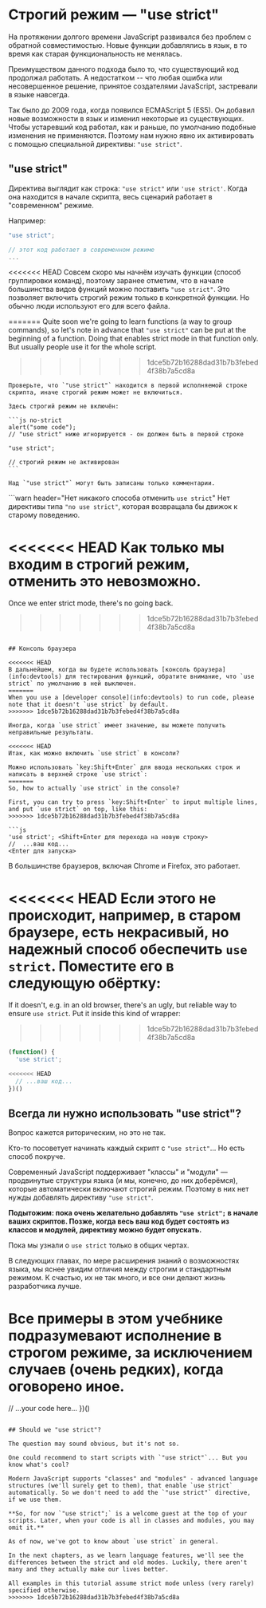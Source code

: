 # Строгий режим — "use strict"

На протяжении долгого времени JavaScript развивался без проблем с обратной совместимостью. Новые функции добавлялись в язык, в то время как старая функциональность не менялась.

Преимуществом данного подхода было то, что существующий код продолжал работать. А недостатком -- что любая ошибка или несовершенное решение, принятое создателями JavaScript, застревали в языке навсегда.

Так было до 2009 года, когда появился ECMAScript 5 (ES5). Он добавил новые возможности в язык и изменил некоторые из существующих. Чтобы устаревший код работал, как и раньше, по умолчанию подобные изменения не применяются. Поэтому нам нужно явно их активировать с помощью специальной директивы: `"use strict"`.

## "use strict"

Директива выглядит как строка: `"use strict"` или `'use strict'`. Когда она находится в начале скрипта, весь сценарий работает в "современном" режиме.

Например:

```js
"use strict";

// этот код работает в современном режиме
...
```

<<<<<<< HEAD
Совсем скоро мы начнём изучать функции (способ группировки команд), поэтому заранее отметим, что в начале большинства видов функций можно поставить `"use strict"`. Это позволяет включить строгий режим только в конкретной функции. Но обычно люди используют его для всего файла.

=======
Quite soon we're going to learn functions (a way to group commands), so let's note in advance that `"use strict"` can be put at the beginning of a function. Doing that enables strict mode in that function only. But usually people use it for the whole script.
>>>>>>> 1dce5b72b16288dad31b7b3febed4f38b7a5cd8a

````warn header="Убедитесь, что \"use strict\" находится в начале"
Проверьте, что `"use strict"` находится в первой исполняемой строке скрипта, иначе строгий режим может не включиться.

Здесь строгий режим не включён:

```js no-strict
alert("some code");
// "use strict" ниже игнорируется - он должен быть в первой строке

"use strict";

// строгий режим не активирован
```

Над `"use strict"` могут быть записаны только комментарии.
````

```warn header="Нет никакого способа отменить `use strict`"
Нет директивы типа `"no use strict"`, которая возвращала бы движок к старому поведению.

<<<<<<< HEAD
Как только мы входим в строгий режим, отменить это невозможно.
=======
Once we enter strict mode, there's no going back.
>>>>>>> 1dce5b72b16288dad31b7b3febed4f38b7a5cd8a
```

## Консоль браузера

<<<<<<< HEAD
В дальнейшем, когда вы будете использовать [консоль браузера](info:devtools) для тестирования функций, обратите внимание, что `use strict` по умолчанию в ней выключен.
=======
When you use a [developer console](info:devtools) to run code, please note that it doesn't `use strict` by default.
>>>>>>> 1dce5b72b16288dad31b7b3febed4f38b7a5cd8a

Иногда, когда `use strict` имеет значение, вы можете получить неправильные результаты.

<<<<<<< HEAD
Итак, как можно включить `use strict` в консоли?

Можно использовать `key:Shift+Enter` для ввода нескольких строк и написать в верхней строке `use strict`:
=======
So, how to actually `use strict` in the console?

First, you can try to press `key:Shift+Enter` to input multiple lines, and put `use strict` on top, like this:
>>>>>>> 1dce5b72b16288dad31b7b3febed4f38b7a5cd8a

```js
'use strict'; <Shift+Enter для перехода на новую строку>
//  ...ваш код...
<Enter для запуска>
```

В большинстве браузеров, включая Chrome и Firefox, это работает.

<<<<<<< HEAD
Если этого не происходит, например, в старом браузере, есть некрасивый, но надежный способ обеспечить `use strict`. Поместите его в следующую обёртку:
=======
If it doesn't, e.g. in an old browser, there's an ugly, but reliable way to ensure `use strict`. Put it inside this kind of wrapper:
>>>>>>> 1dce5b72b16288dad31b7b3febed4f38b7a5cd8a

```js
(function() {
  'use strict';

<<<<<<< HEAD
  // ...ваш код...
})()
```

## Всегда ли нужно использовать "use strict"?

Вопрос кажется риторическим, но это не так.

Кто-то посоветует начинать каждый скрипт с `"use strict"`... Но есть способ покруче.

Современный JavaScript поддерживает "классы" и "модули" — продвинутые структуры языка (и мы, конечно, до них доберёмся), которые автоматически включают строгий режим. Поэтому в них нет нужды добавлять директиву `"use strict"`.

**Подытожим: пока очень желательно добавлять `"use strict";` в начале ваших скриптов. Позже, когда весь ваш код будет состоять из классов и модулей, директиву можно будет опускать.**

Пока мы узнали о `use strict` только в общих чертах.

В следующих главах, по мере расширения знаний о возможностях языка, мы яснее увидим отличия между строгим и стандартным режимом. К счастью, их не так много, и все они делают жизнь разработчика лучше.

Все примеры в этом учебнике подразумевают исполнение в строгом режиме, за исключением случаев (очень редких), когда оговорено иное.
=======
  // ...your code here...
})()
```

## Should we "use strict"?

The question may sound obvious, but it's not so.

One could recommend to start scripts with `"use strict"`... But you know what's cool?

Modern JavaScript supports "classes" and "modules" - advanced language structures (we'll surely get to them), that enable `use strict` automatically. So we don't need to add the `"use strict"` directive, if we use them.

**So, for now `"use strict";` is a welcome guest at the top of your scripts. Later, when your code is all in classes and modules, you may omit it.**

As of now, we've got to know about `use strict` in general.

In the next chapters, as we learn language features, we'll see the differences between the strict and old modes. Luckily, there aren't many and they actually make our lives better.

All examples in this tutorial assume strict mode unless (very rarely) specified otherwise.
>>>>>>> 1dce5b72b16288dad31b7b3febed4f38b7a5cd8a
